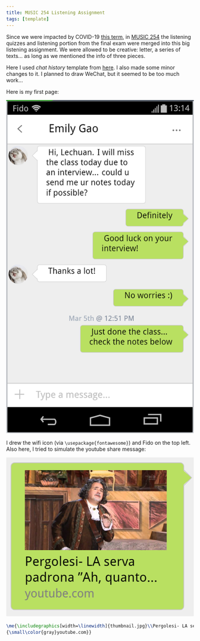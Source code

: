 ```yaml
---
title: MUSIC 254 Listening Assignment
tags: [template]
---
```


Since we were impacted by COVID-19 [this term](https://notes.sibeliusp.com/term/1201), in [MUSIC 254](https://notes.sibeliusp.com/music/254) the listening quizzes and listening portion from the final exam were merged into this big listening assignment. We were allowed to be creative: letter, a series of texts... as long as we mentioned the info of three pieces.

Here I used *chat history* template from [here](https://tex.stackexchange.com/a/239511). I also made some minor changes to it. I planned to draw WeChat, but it seemed to be too much work...

Here is my first page:

![](/attach/254la.png)

I drew the wifi icon (via `\usepackage{fontawesome}`) and Fido on the top left. Also here, I tried to simulate the youtube share message:

![](/attach/254youtube.png)

```latex
\me{\includegraphics[width=\linewidth]{thumbnail.jpg}\\Pergolesi- LA serva padrona "Ah, quanto...\\
{\small\color{gray}youtube.com}}
```
